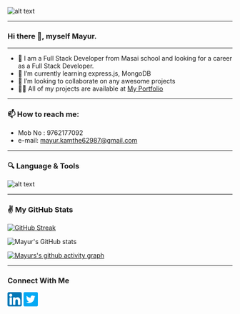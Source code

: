 ![alt text](https://camo.githubusercontent.com/f6decabc6a509fd6d5d8a1053fedc3ad96458e223c6a9f8f312d125b6e833c7b/68747470733a2f2f692e696d6775722e636f6d2f6958754c3148472e706e67)

<hr/>

### Hi there 👋, myself Mayur.

<hr/>

- 🔭 I am a Full Stack Developer from Masai school and looking for a career as a Full Stack Developer.
- 🌱 I’m currently learning express.js, MongoDB
- 👯 I’m looking to collaborate on any awesome projects
- 👨‍💻 All of my projects are available at [My Portfolio](https://mayurkamthe.vercel.app/)

<hr>


### 📫 How to reach me: 
 - Mob No :  9762177092    
 - e-mail: mayur.kamthe62987@gmail.com

<hr/>

### 🔍 Language & Tools
![alt text](https://encrypted-tbn0.gstatic.com/images?q=tbn:ANd9GcTpx4KNpZewEtb2-Byjn3EI1jB0clvvF1wwuw&usqp=CAU)

<hr/>

### ✌️ My GitHub Stats


[![GitHub Streak](http://github-readme-streak-stats.herokuapp.com?user=mayur8600&theme=react&date_format=M%20j%5B%2C%20Y%5D)](https://git.io/streak-stats)

![Mayur's GitHub stats](https://github-readme-stats.vercel.app/api?username=mayur8600&show_icons=true&theme=react)

[![Mayurs's github activity graph](https://activity-graph.herokuapp.com/graph?username=mayur8600&theme=react-dark)](https://github.com/ashutosh00710/github-readme-activity-graph)
<hr/>

### Connect With Me
[![button](https://raw.githubusercontent.com/mayur8600/mayur8600/main/linkedin%20(1).png)](https://www.linkedin.com/in/mayur-kamthe-0b2012157/)
[![button](https://raw.githubusercontent.com/mayur8600/mayur8600/main/twitter.png)](https://twitter.com/Mayur629874)
